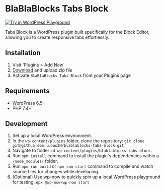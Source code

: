 # BlaBlaBlocks Tabs Block

[![Try in WordPress Playground](https://img.shields.io/badge/Try%20in%20WordPress%20Playground-blue?style=for-the-badge)](https://playground.wordpress.net/?blueprint-url=https://raw.githubusercontent.com/lubusIN/blablablocks-tabs-block/playground/_playground/blueprint-github.json)

Tabs Block is a WordPress plugin built specifically for the Block Editor, allowing you to create responsive tabs effortlessly. 

## Installation

 1. Visit 'Plugins > Add New'
 2. [Download](https://github.com/lubusIN/blablablocks-tabs-block/archive/refs/heads/dev.zip) and upload zip file
 3. Activate `BlaBlaBlocks Tabs Block` from your Plugins page

## Requirements

- WordPress 6.5+
- PHP 7.4+

## Development

1. Set up a local WordPress environment.
2. In the `wp-content/plugins` folder, clone the repository: `git clone git@github.com:lubusIN/blablablocks-tabs-block.git`
3. Navigate to folder `cd wp-content/plugins/blablablocks-tabs-block`.
4. Run `npm install` command to install the plugin's dependencies within a `/node_modules/` folder.
5. Run `npm run build` or `npm run start` command to compile and watch source files for changes while developing.
6. (Optional) Use wp-now to quickly spin up a local WordPress playground for testing: `npx @wp-now/wp-now start`
